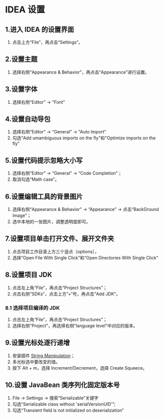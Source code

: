 # IDEA 设置

## 1.进入 IDEA 的设置界面

1. 点击上方“File”，再点击“Settings”。

## 2.设置主题

1. 选择右侧“Appearance & Behavior”，再点击“Appearance”进行设置。

## 3.设置字体

1. 选择右侧“Editor” -> “Font”

## 4.设置自动导包

1. 选择右侧“Editor” -> “General” -> "Auto Import"
2. 勾选“Add umambiguous imports on the fly"和"Optimize imports on the fly"

## 5.设置代码提示忽略大小写

1. 选择右侧“Editor” -> “General” -> “Code Completion”；
2. 取消勾选“Math case”。

## 6.设置编辑工具的背景图片

1. 选择右侧“Appearance & Behavior” -> “Appearance” -> 点击“BackGround Image”；
2. 选中本地的一张图片，调整透明度即可。

## 7.设置项目单击打开文件、展开文件夹

1. 点击项目工作目录上方三个竖点（options），
2. 选择“Open File With Single Click”和“Open Directories With Single Click”

## 8.设置项目 JDK

1. 点击左上角“File”，再点击“Project Structures”；
2. 点击右侧“SDKs"，点击上方”+“号，再点击”Add JDK“。

### 8.1 选择项目编译的 JDK

1. 点击左上角“File”，再点击“Project Structures”；
2. 选择右侧“Project"，再选择右侧“language level”中对应的版本。

## 9.设置光标处逐行递增

1. 安装插件 [String Manipulation](https://plugins.jetbrains.com/plugin/2162-string-manipulation)；
2. 多光标选中要改变的值。
3. 按下 Alt + m，选择 Increment/Decrement，选择 Create Squeece。

## 10.设置 JavaBean 类序列化固定版本号

1. File -> Settings -> 搜索“Serializable”关键字
2. 勾选“Serializable class without 'serialVersionUID'”;
3. 勾选“Transient field is not initialized on deserialization”
